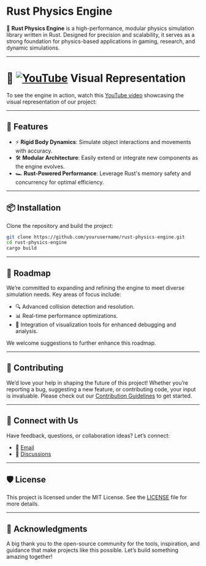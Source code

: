 # Rust Physics Engine  

🚀 **Rust Physics Engine** is a high-performance, modular physics simulation library written in Rust. Designed for precision and scalability, it serves as a strong foundation for physics-based applications in gaming, research, and dynamic simulations.  

---  

# 🎥 [![YouTube](https://img.shields.io/badge/YouTube-FF0000?logo=youtube&logoColor=white)](https://www.youtube.com/playlist?list=PLejjV-dZdqvlJdUFJRjJp4HjQJg3ifNuK) Visual Representation  

To see the engine in action, watch this [YouTube video](https://www.youtube.com/playlist?list=PLejjV-dZdqvlJdUFJRjJp4HjQJg3ifNuK) showcasing the visual representation of our project:

---

## 🌟 Features  

- ⚡ **Rigid Body Dynamics**: Simulate object interactions and movements with accuracy.  
- 🛠️ **Modular Architecture**: Easily extend or integrate new components as the engine evolves.  
- 🏎️ **Rust-Powered Performance**: Leverage Rust's memory safety and concurrency for optimal efficiency.  

---  

## 📦 Installation  

Clone the repository and build the project:  

```bash  
git clone https://github.com/yourusername/rust-physics-engine.git  
cd rust-physics-engine  
cargo build  
```  

---  

## 🚧 Roadmap  

We’re committed to expanding and refining the engine to meet diverse simulation needs. Key areas of focus include:  

- 🔍 Advanced collision detection and resolution.  
- 📊 Real-time performance optimizations.  
- 🎨 Integration of visualization tools for enhanced debugging and analysis.  

We welcome suggestions to further enhance this roadmap.  

---  

## 🤝 Contributing  

We’d love your help in shaping the future of this project! Whether you’re reporting a bug, suggesting a new feature, or contributing code, your input is invaluable. Please check out our [Contribution Guidelines](CONTRIBUTING.md) to get started.  

---  

## 💬 Connect with Us  

Have feedback, questions, or collaboration ideas? Let’s connect:  

- 📧 [Email](mailto:sarvik.student.cd.eee24@itbhu.ac.in)  
- 💬 [Discussions](https://github.com/SarvikIIT/Rust_PhysicsEngine/discussions)  

---  

## 🛡️ License  

This project is licensed under the MIT License. See the [LICENSE](LICENSE) file for more details.  

---  

## 🙏 Acknowledgments  

A big thank you to the open-source community for the tools, inspiration, and guidance that make projects like this possible. Let’s build something amazing together!  
